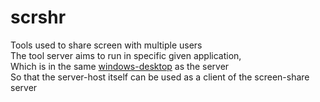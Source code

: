 # scrshr

Tools used to share screen with multiple users <br />
The tool server aims to run in specific given application, <br />
Which is in the same [windows-desktop](https://support.microsoft.com/en-us/windows/multiple-desktops-in-windows-36f52e38-5b4a-557b-2ff9-e1a60c976434) as the server <br />
So that the server-host itself can be used as a client of the screen-share server
